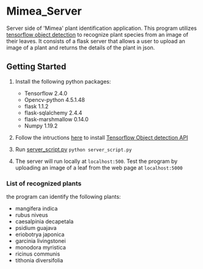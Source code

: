 # Mimea_Server
Server side of 'Mimea' plant identification application. 
This program utilizes [tensorflow object detection](https://github.com/tensorflow/models/tree/master/research/object_detection) to recognize plant species from an image of their leaves. It consists of a flask server that allows a user to upload an image of a plant and returns the details of the plant in json.

## Getting Started
1. Install the following python packages:
    * Tensorflow 2.4.0
    * Opencv-python 4.5.1.48
    * flask 1.1.2
    * flask-sqlalchemy 2.4.4
    * flask-marshmallow 0.14.0
    * Numpy 1.19.2 

1. Follow the intructions [here](https://tensorflow-object-detection-api-tutorial.readthedocs.io/en/latest/install.html) to install [Tensorflow Object detection API](https://github.com/tensorflow/models/tree/master/research/object_detection)

1. Run [server_script.py](./server_script.py) `python server_script.py`

1. The server will run locally at `localhost:500`. Test the program by uploading an image of a leaf from the web page at `localhost:5000`

### List of recognized plants
the program can identify the following plants:
*  mangifera indica
* rubus niveus
* caesalpinia decapetala
* psidium guajava
* eriobotrya japonica
* garcinia livingstonei
* monodora myristica
* ricinus communis
* tithonia diversifolia